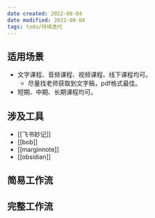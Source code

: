 ```yaml
---
date created: 2022-08-04
date modified: 2022-08-04
tags: todo/持续迭代
---
```


## 适用场景
- 文字课程、音频课程、视频课程、线下课程均可。
	- 尽量找老师获取到文字稿，pdf格式最佳。
- 短期、中期、长期课程均可。

## 涉及工具
- [[飞书妙记]]
- [[bob]]
- [[marginnote]]
- [[obsidian]]

## 简易工作流

## 完整工作流
